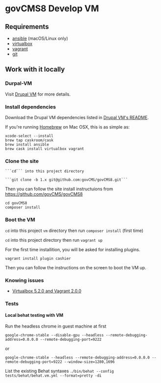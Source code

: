 # govCMS8 Develop VM

## Requirements
- [ansible](https://www.ansible.com/) (macOS/Linux only)
- [virtualbox](https://www.virtualbox.org/wiki/Downloads)
- [vagrant](https://www.vagrantup.com/)
- [git](https://git-scm.com/)

## Work with it locally

### Durpal-VM

Visit [Drupal VM](http://www.drupalvm.com/) for more details.

### Install dependencies

Download the Drupal VM dependencies listed in [Drupal VM's README](https://github.com/geerlingguy/drupal-vm#quick-start-guide).

If you're running [Homebrew](http://brew.sh/index.html) on Mac OSX, this is as simple as:

    xcode-select --install
    brew tap caskroom/cask
    brew install ansible
    brew cask install virtualbox vagrant

### Clone the site

    ```cd``` into this project directory

    ```git clone -b 1.x git@github.com:govCMS/govCMS8.git```

Then you can follow the site install instructuions from https://github.com/govCMS/govCMS8

    cd govCMS8
    composer install

### Boot the VM

```cd``` into this project ```vm``` directory then run ```composer install``` (first time)

```cd``` into this project directory then run ```vagrant up```

For the first time installition, you will be asked for installing plugins.

```vagrant install plugin cashier```

Then you can follow the instructions on the screen to boot the VM up.

### Knowing issues

 * [Virtualbox 5.2.0 and Vagrant 2.0.0](https://github.com/hashicorp/vagrant/issues/9090)

### Tests

#### Local behat testing with VM

Run the headless chrome in guest machine at first

```google-chrome-stable --disable-gpu --headless --remote-debugging-address=0.0.0.0 --remote-debugging-port=9222```

or

```google-chrome-stable --headless --remote-debugging-address=0.0.0.0 --remote-debugging-port=9222 --window-size=1280,1696```

List the existing Behat syntaxes
```./bin/behat --config tests/behat/behat.vm.yml --format=pretty -di```
